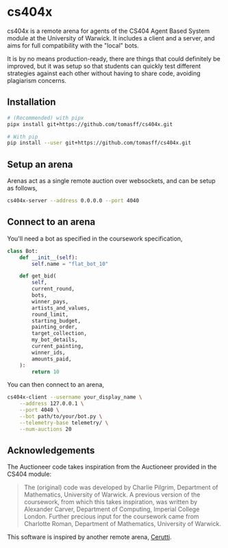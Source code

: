 # cs404x
cs404x is a remote arena for agents of the CS404 Agent Based System module
at the University of Warwick. It includes a client and a server, and aims
for full compatibility with the "local" bots.

It is by no means production-ready, there are things that could definitely be
improved, but it was setup so that students can quickly test different
strategies against each other without having to share code, avoiding plagiarism
concerns.

## Installation

```sh
# (Recommended) with pipx
pipx install git+https://github.com/tomasff/cs404x.git

# With pip
pip install --user git+https://github.com/tomasff/cs404x.git
```

## Setup an arena
Arenas act as a single remote auction over websockets, and can be setup as
follows,
```sh
cs404x-server --address 0.0.0.0 --port 4040
```

## Connect to an arena
You'll need a bot as specified in the coursework specification,
```python
class Bot:
    def __init__(self):
        self.name = "flat_bot_10"

    def get_bid(
        self,
        current_round,
        bots,
        winner_pays,
        artists_and_values,
        round_limit,
        starting_budget,
        painting_order,
        target_collection,
        my_bot_details,
        current_painting,
        winner_ids,
        amounts_paid,
    ):
        return 10
```

You can then connect to an arena,
```sh
cs404x-client --username your_display_name \
    --address 127.0.0.1 \
    --port 4040 \
    --bot path/to/your/bot.py \
    --telemetry-base telemetry/ \
    --num-auctions 20
```

## Acknowledgements
The Auctioneer code takes inspiration from the Auctioneer provided in the CS404
module:

>The (original) code was developed by Charlie Pilgrim, Department of Mathematics,
>University of Warwick. A previous version of the coursework, from which this
>takes inspiration, was written by Alexander Carver, Department of Computing,
>Imperial College London. Further precious input for the coursework came from
>Charlotte Roman, Department of Mathematics, University of Warwick.

This software is inspired by another remote arena, [Cerutti](https://github.com/alexander-jackson/cerutti).
